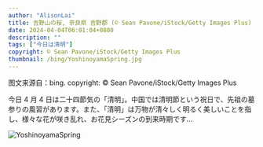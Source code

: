 ```yaml
---
author: "AlisonLai"
title: 吉野山の桜, 奈良県 吉野郡 (© Sean Pavone/iStock/Getty Images Plus)
date: 2024-04-04T06:01:04+0800
description: ""
tags: ["今日は清明"]
copyright: © Sean Pavone/iStock/Getty Images Plus
thumbnail: /bing/YoshinoyamaSpring.jpg
---
```

图文来源自：bing.  copyright: © Sean Pavone/iStock/Getty Images Plus

今日 4 月 4 日は二十四節気の「清明」。中国では清明節という祝日で、先祖の墓参りの風習があります。また、「清明」は万物が清々しく明るく美しいことを指し、様々な花が咲き乱れ、お花見シーズンの到来時期です…

![YoshinoyamaSpring](/bing/YoshinoyamaSpring.jpg)